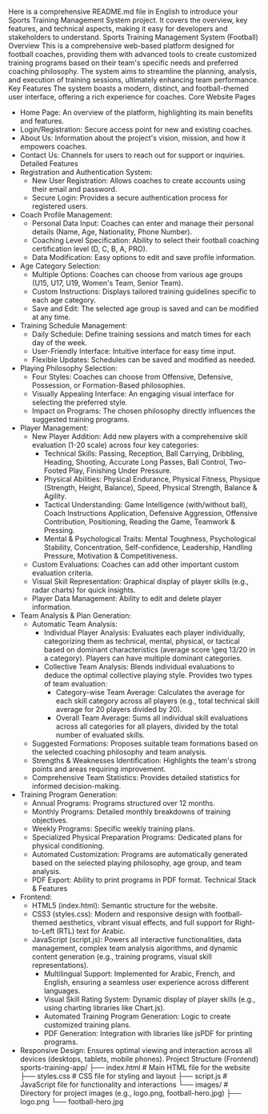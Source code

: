 Here is a comprehensive README.md file in English to introduce your Sports Training Management System project. It covers the overview, key features, and technical aspects, making it easy for developers and stakeholders to understand.
Sports Training Management System (Football)
Overview
This is a comprehensive web-based platform designed for football coaches, providing them with advanced tools to create customized training programs based on their team's specific needs and preferred coaching philosophy. The system aims to streamline the planning, analysis, and execution of training sessions, ultimately enhancing team performance.
Key Features
The system boasts a modern, distinct, and football-themed user interface, offering a rich experience for coaches.
Core Website Pages
 * Home Page: An overview of the platform, highlighting its main benefits and features.
 * Login/Registration: Secure access point for new and existing coaches.
 * About Us: Information about the project's vision, mission, and how it empowers coaches.
 * Contact Us: Channels for users to reach out for support or inquiries.
Detailed Features
 * Registration and Authentication System:
   * New User Registration: Allows coaches to create accounts using their email and password.
   * Secure Login: Provides a secure authentication process for registered users.
 * Coach Profile Management:
   * Personal Data Input: Coaches can enter and manage their personal details (Name, Age, Nationality, Phone Number).
   * Coaching Level Specification: Ability to select their football coaching certification level (D, C, B, A, PRO).
   * Data Modification: Easy options to edit and save profile information.
 * Age Category Selection:
   * Multiple Options: Coaches can choose from various age groups (U15, U17, U19, Women's Team, Senior Team).
   * Custom Instructions: Displays tailored training guidelines specific to each age category.
   * Save and Edit: The selected age group is saved and can be modified at any time.
 * Training Schedule Management:
   * Daily Schedule: Define training sessions and match times for each day of the week.
   * User-Friendly Interface: Intuitive interface for easy time input.
   * Flexible Updates: Schedules can be saved and modified as needed.
 * Playing Philosophy Selection:
   * Four Styles: Coaches can choose from Offensive, Defensive, Possession, or Formation-Based philosophies.
   * Visually Appealing Interface: An engaging visual interface for selecting the preferred style.
   * Impact on Programs: The chosen philosophy directly influences the suggested training programs.
 * Player Management:
   * New Player Addition: Add new players with a comprehensive skill evaluation (1-20 scale) across four key categories:
     * Technical Skills: Passing, Reception, Ball Carrying, Dribbling, Heading, Shooting, Accurate Long Passes, Ball Control, Two-Footed Play, Finishing Under Pressure.
     * Physical Abilities: Physical Endurance, Physical Fitness, Physique (Strength, Height, Balance), Speed, Physical Strength, Balance & Agility.
     * Tactical Understanding: Game Intelligence (with/without ball), Coach Instructions Application, Defensive Aggression, Offensive Contribution, Positioning, Reading the Game, Teamwork & Pressing.
     * Mental & Psychological Traits: Mental Toughness, Psychological Stability, Concentration, Self-confidence, Leadership, Handling Pressure, Motivation & Competitiveness.
   * Custom Evaluations: Coaches can add other important custom evaluation criteria.
   * Visual Skill Representation: Graphical display of player skills (e.g., radar charts) for quick insights.
   * Player Data Management: Ability to edit and delete player information.
 * Team Analysis & Plan Generation:
   * Automatic Team Analysis:
     * Individual Player Analysis: Evaluates each player individually, categorizing them as technical, mental, physical, or tactical based on dominant characteristics (average score \\geq 13/20 in a category). Players can have multiple dominant categories.
     * Collective Team Analysis: Blends individual evaluations to deduce the optimal collective playing style. Provides two types of team evaluation:
       * Category-wise Team Average: Calculates the average for each skill category across all players (e.g., total technical skill average for 20 players divided by 20).
       * Overall Team Average: Sums all individual skill evaluations across all categories for all players, divided by the total number of evaluated skills.
   * Suggested Formations: Proposes suitable team formations based on the selected coaching philosophy and team analysis.
   * Strengths & Weaknesses Identification: Highlights the team's strong points and areas requiring improvement.
   * Comprehensive Team Statistics: Provides detailed statistics for informed decision-making.
 * Training Program Generation:
   * Annual Programs: Programs structured over 12 months.
   * Monthly Programs: Detailed monthly breakdowns of training objectives.
   * Weekly Programs: Specific weekly training plans.
   * Specialized Physical Preparation Programs: Dedicated plans for physical conditioning.
   * Automated Customization: Programs are automatically generated based on the selected playing philosophy, age group, and team analysis.
   * PDF Export: Ability to print programs in PDF format.
Technical Stack & Features
 * Frontend:
   * HTML5 (index.html): Semantic structure for the website.
   * CSS3 (styles.css): Modern and responsive design with football-themed aesthetics, vibrant visual effects, and full support for Right-to-Left (RTL) text for Arabic.
   * JavaScript (script.js): Powers all interactive functionalities, data management, complex team analysis algorithms, and dynamic content generation (e.g., training programs, visual skill representations).
     * Multilingual Support: Implemented for Arabic, French, and English, ensuring a seamless user experience across different languages.
     * Visual Skill Rating System: Dynamic display of player skills (e.g., using charting libraries like Chart.js).
     * Automated Training Program Generation: Logic to create customized training plans.
     * PDF Generation: Integration with libraries like jsPDF for printing programs.
 * Responsive Design: Ensures optimal viewing and interaction across all devices (desktops, tablets, mobile phones).
Project Structure (Frontend)
sports-training-app/
├── index.html                  # Main HTML file for the website
├── styles.css                  # CSS file for styling and layout
├── script.js                   # JavaScript file for functionality and interactions
└── images/                     # Directory for project images (e.g., logo.png, football-hero.jpg)
    ├── logo.png
    └── football-hero.jpg


